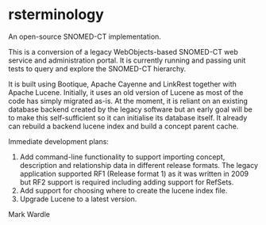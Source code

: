 # rsterminology
An open-source SNOMED-CT implementation.

This is a conversion of a legacy WebObjects-based SNOMED-CT web service and administration portal. It is currently running and passing unit tests to query and explore the SNOMED-CT hierarchy.

It is built using Bootique, Apache Cayenne and LinkRest together with Apache Lucene. Initially, it uses an old version of Lucene as most of the code has simply migrated as-is. 
At the moment, it is reliant on an existing database backend created by the legacy software but an early goal will be to make this self-sufficient so it can initialise its database itself.
It already can rebuild a backend lucene index and build a concept parent cache.

Immediate development plans:

1. Add command-line functionality to support importing concept, description and relationship data in different release formats. The legacy application supported RF1 (Release format 1) as it was written in 2009 but RF2 support is required including adding support for RefSets.
2. Add support for choosing where to create the lucene index file.
3. Upgrade Lucene to a latest version.

Mark Wardle